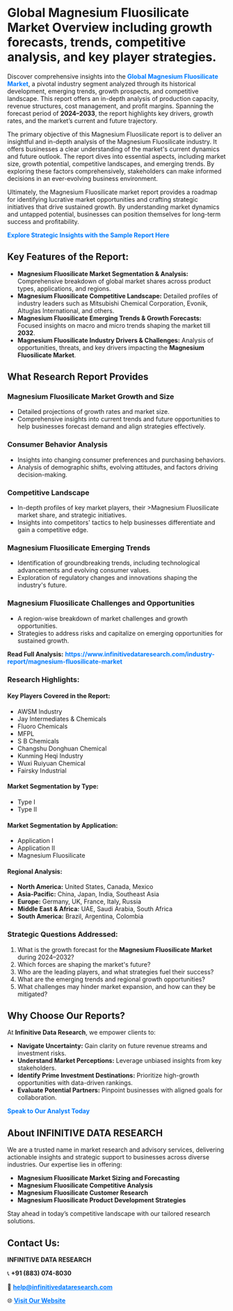 <h1>Global Magnesium Fluosilicate Market Overview including growth forecasts, trends, competitive analysis, and key player strategies.</h1>
<p>
Discover comprehensive insights into the 
<a href="https://www.infinitivedataresearch.com/industry-report/magnesium-fluosilicate-market" rel="dofollow" style="color: #007BFF; text-decoration: none;"><strong>Global Magnesium Fluosilicate Market</strong></a>, a pivotal industry segment analyzed through its historical development, emerging trends, growth prospects, and competitive landscape. This report offers an in-depth analysis of production capacity, revenue structures, cost management, and profit margins. Spanning the forecast period of <strong>2024–2033</strong>, the report highlights key drivers, growth rates, and the market’s current and future trajectory.
</p>
<p>
The primary objective of this Magnesium Fluosilicate report is to deliver an insightful and in-depth analysis of the Magnesium Fluosilicate industry. It offers businesses a clear understanding of the market's current dynamics and future outlook. The report dives into essential aspects, including market size, growth potential, competitive landscapes, and emerging trends. By exploring these factors comprehensively, stakeholders can make informed decisions in an ever-evolving business environment.
</p>
<p>
Ultimately, the Magnesium Fluosilicate market report provides a roadmap for identifying lucrative market opportunities and crafting strategic initiatives that drive sustained growth. By understanding market dynamics and untapped potential, businesses can position themselves for long-term success and profitability.
</p>
<p>
<a href="https://www.infinitivedataresearch.com/request-sample/reportId=112227" style="color: #007BFF; text-decoration: none;"><strong>Explore Strategic Insights with the Sample Report Here</strong></a>
</p>

<h2>Key Features of the Report:</h2>
<ul>
<li><strong>Magnesium Fluosilicate Market Segmentation & Analysis:</strong> Comprehensive breakdown of global market shares across product types, applications, and regions.</li>
<li><strong>Magnesium Fluosilicate Competitive Landscape:</strong> Detailed profiles of industry leaders such as Mitsubishi Chemical Corporation, Evonik, Altuglas International, and others.</li>
<li><strong>Magnesium Fluosilicate Emerging Trends & Growth Forecasts:</strong> Focused insights on macro and micro trends shaping the market till <strong>2032</strong>.</li>
<li><strong>Magnesium Fluosilicate Industry Drivers & Challenges:</strong> Analysis of opportunities, threats, and key drivers impacting the <strong>Magnesium Fluosilicate Market</strong>.</li>
</ul>

<h2>What Research Report Provides</h2>
<h3>Magnesium Fluosilicate Market Growth and Size</h3>
<ul>
<li>Detailed projections of growth rates and market size.</li>
<li>Comprehensive insights into current trends and future opportunities to help businesses forecast demand and align strategies effectively.</li>
</ul>

<h3>Consumer Behavior Analysis</h3>
<ul>
<li>Insights into changing consumer preferences and purchasing behaviors.</li>
<li>Analysis of demographic shifts, evolving attitudes, and factors driving decision-making.</li>
</ul>

<h3>Competitive Landscape</h3>
<ul>
<li>In-depth profiles of key market players, their >Magnesium Fluosilicate market share, and strategic initiatives.</li>
<li>Insights into competitors' tactics to help businesses differentiate and gain a competitive edge.</li>
</ul>

<h3>Magnesium Fluosilicate Emerging Trends</h3>
<ul>
<li>Identification of groundbreaking trends, including technological advancements and evolving consumer values.</li>
<li>Exploration of regulatory changes and innovations shaping the industry's future.</li>
</ul>

<h3>Magnesium Fluosilicate Challenges and Opportunities</h3>
<ul>
<li>A region-wise breakdown of market challenges and growth opportunities.</li>
<li>Strategies to address risks and capitalize on emerging opportunities for sustained growth.</li>
</ul>
<p><strong>Read Full Analysis:</strong> <a href="https://www.infinitivedataresearch.com/industry-report/magnesium-fluosilicate-market" rel="dofollow" style="color: #007BFF; text-decoration: none;"><strong>https://www.infinitivedataresearch.com/industry-report/magnesium-fluosilicate-market</strong></a></p>
<h3>Research Highlights:</h3>
<h4>Key Players Covered in the Report:</h4>
<ul><li>AWSM Industry</li><li>Jay Intermediates &amp; Chemicals</li><li>Fluoro Chemicals</li><li>MFPL</li><li>S B Chemicals</li><li>Changshu Donghuan Chemical</li><li>Kunming Heqi Industry</li><li>Wuxi Ruiyuan Chemical</li><li>Fairsky Industrial</li></ul>
<h4>Market Segmentation by Type:</h4>
<ul><li>Type I</li><li>Type II</li></ul>
<h4>Market Segmentation by Application:</h4>
<ul><li>Application I</li><li>Application II</li><li>Magnesium Fluosilicate</li></ul>

<h4>Regional Analysis:</h4>
<ul>
<li><strong>North America:</strong> United States, Canada, Mexico</li>
<li><strong>Asia-Pacific:</strong> China, Japan, India, Southeast Asia</li>
<li><strong>Europe:</strong> Germany, UK, France, Italy, Russia</li>
<li><strong>Middle East & Africa:</strong> UAE, Saudi Arabia, South Africa</li>
<li><strong>South America:</strong> Brazil, Argentina, Colombia</li>
</ul>

<h3>Strategic Questions Addressed:</h3>
<ol>
<li>What is the growth forecast for the <strong>Magnesium Fluosilicate Market</strong> during 2024–2032?</li>
<li>Which forces are shaping the market's future?</li>
<li>Who are the leading players, and what strategies fuel their success?</li>
<li>What are the emerging trends and regional growth opportunities?</li>
<li>What challenges may hinder market expansion, and how can they be mitigated?</li>
</ol>

<h2>Why Choose Our Reports?</h2>
<p>At <strong>Infinitive Data Research</strong>, we empower clients to:</p>
<ul>
<li><strong>Navigate Uncertainty:</strong> Gain clarity on future revenue streams and investment risks.</li>
<li><strong>Understand Market Perceptions:</strong> Leverage unbiased insights from key stakeholders.</li>
<li><strong>Identify Prime Investment Destinations:</strong> Prioritize high-growth opportunities with data-driven rankings.</li>
<li><strong>Evaluate Potential Partners:</strong> Pinpoint businesses with aligned goals for collaboration.</li>
</ul>
<p><a href="https://www.infinitivedataresearch.com/industry-report/magnesium-fluosilicate-market" rel="dofollow" style="color: #007BFF; text-decoration: none;"><strong>Speak to Our Analyst Today</strong></a></p>

<h2>About INFINITIVE DATA RESEARCH</h2>
<p>We are a trusted name in market research and advisory services, delivering actionable insights and strategic support to businesses across diverse industries. Our expertise lies in offering:</p>
<ul>
<li><strong>Magnesium Fluosilicate Market Sizing and Forecasting</strong></li>
<li><strong>Magnesium Fluosilicate Competitive Analysis</strong></li>
<li><strong>Magnesium Fluosilicate Customer Research</strong></li>
<li><strong>Magnesium Fluosilicate Product Development Strategies</strong></li>
</ul>
<p>Stay ahead in today’s competitive landscape with our tailored research solutions.</p>

<h2>Contact Us:</h2>
<p><strong>INFINITIVE DATA RESEARCH</strong></p>
<p>📞 <strong>+91 (883) 074-8030</strong></p>
<p>📧 <strong><a href="mailto:help@infinitivedataresearch.com" style="color: #007BFF;">help@infinitivedataresearch.com</a></strong></p>
<p>🌐 <strong><a href="https://www.infinitivedataresearch.com" rel="dofollow" style="color: #007BFF;">Visit Our Website</a></strong></p>